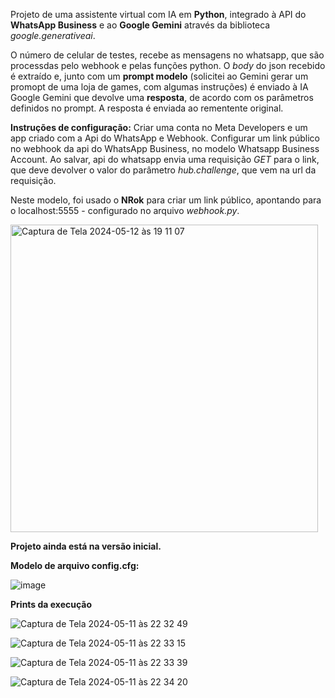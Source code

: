Projeto de uma assistente virtual com IA em **Python**, integrado à API do **WhatsApp Business** e ao **Google Gemini** através da biblioteca _google.generativeai_.

O número de celular de testes, recebe as mensagens no whatsapp, que são processdas pelo webhook e pelas funções python. O _body_ do json recebido é extraído e, 
junto com um **prompt modelo** (solicitei ao Gemini gerar um promopt de uma loja de games, com algumas instruções) é enviado à IA Google Gemini que devolve uma **resposta**, 
de acordo com os parâmetros definidos no prompt. A resposta é enviada ao rementente original.

**Instruções de configuração:**
Criar uma conta no Meta Developers e um app criado com a Api do WhatsApp e Webhook.
Configurar um link público no webhook da api do WhatsApp Business, no modelo Whatsapp Business Account. Ao salvar,  api do whatsapp envia uma requisição _GET_ para o link, que deve devolver o valor do parâmetro _hub.challenge_, que vem na url da requisição.

Neste modelo, foi usado o **NRok** para criar um link público, apontando para o localhost:5555 - configurado no arquivo _webhook.py_.

<img width="492" alt="Captura de Tela 2024-05-12 às 19 11 07" src="https://github.com/cainaalba/chat_bot_gemini/assets/57020103/cdec6127-03fc-49b1-9eb5-47f376888e7e">

**Projeto ainda está na versão inicial.**

**Modelo de arquivo config.cfg:**

![image](https://github.com/cainaalba/chat_bot_gemini/assets/57020103/c29813b5-d63e-457a-8b86-4ea84338b3fa)

**Prints da execução**

![Captura de Tela 2024-05-11 às 22 32 49](https://github.com/cainaalba/chat_bot_gemini/assets/57020103/c36c4511-3658-4bfa-947f-aab0e4d20b35)

![Captura de Tela 2024-05-11 às 22 33 15](https://github.com/cainaalba/chat_bot_gemini/assets/57020103/f5c7794a-3b16-429a-8bf2-e237cb06e57d)

![Captura de Tela 2024-05-11 às 22 33 39](https://github.com/cainaalba/chat_bot_gemini/assets/57020103/e286e91c-0ffa-496d-ae81-321033dfd68a)

![Captura de Tela 2024-05-11 às 22 34 20](https://github.com/cainaalba/chat_bot_gemini/assets/57020103/97c69e44-b230-4838-a328-7bc5ab2f4c21)
